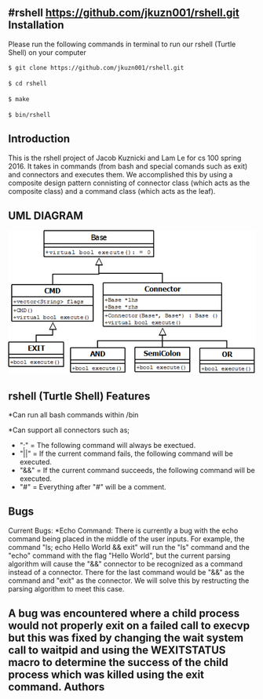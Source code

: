 #rshell
https://github.com/jkuzn001/rshell.git
Installation
------------
Please run the following commands in terminal to run our rshell (Turtle Shell) on your computer
```Installation
$ git clone https://github.com/jkuzn001/rshell.git

$ cd rshell

$ make

$ bin/rshell
```

Introduction
------------
This is the rshell project of Jacob Kuznicki and Lam Le for cs 100 spring 2016. It takes in commands (from bash and special comands such as exit) and connectors and executes them.  We accomplished this by using a composite design pattern connisting of connector class (which acts as the composite class) and a command class (which acts as the leaf).

UML DIAGRAM
------------

![Alt text](UML_Diagram.png?raw=true "Optional Title")

rshell (Turtle Shell) Features
------------
*Can run all bash commands within /bin

*Can support all connectors such as;
* ";" = The following command will always be exectued.
* "||" = If the current command fails, the following command will be executed.
* "&&" = If the current command succeeds, the following command will be executed.
* "#" = Everything after "#" will be a comment.

Bugs
----
Current Bugs: 
*Echo Command: There is currently a bug with the echo command being placed in the middle of the user inputs.
For example, the command "ls; echo Hello World && exit" will run the "ls" command and the "echo" command with the flag
"Hello World", but the current parsing algorithm will cause the "&&" connector to be recognized as a command instead of a connector. There for the last command would be "&&" as the command and "exit" as the connector. We will solve this by restructing the parsing algorithm to meet this case.

A bug was encountered where a child process would not properly exit on a failed call to execvp but this was fixed by changing the wait system call to waitpid and using the WEXITSTATUS macro to determine the success of the child process which was killed using the exit command.
Authors
-------
[Jacob Kuznicki]: https://github.com/jkuzn001
[Lam Le]: https://github.com/lepatrick714
